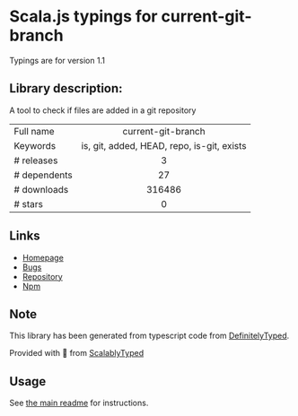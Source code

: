 
# Scala.js typings for current-git-branch

Typings are for version 1.1

## Library description:
A tool to check if files are added in a git repository

|                    |                 |
| ------------------ | :-------------: |
| Full name          | current-git-branch |
| Keywords           | is, git, added, HEAD, repo, is-git, exists |
| # releases         | 3 |
| # dependents       | 27 |
| # downloads        | 316486 |
| # stars            | 0 |

## Links
- [Homepage](https://github.com/JPeer264/node-current-git-branch#readme)
- [Bugs](https://github.com/JPeer264/node-current-git-branch/issues)
- [Repository](https://github.com/JPeer264/node-current-git-branch)
- [Npm](https://www.npmjs.com/package/current-git-branch)
    


## Note
This library has been generated from typescript code from [DefinitelyTyped](https://definitelytyped.org).

Provided with :purple_heart: from [ScalablyTyped](https://github.com/oyvindberg/ScalablyTyped)

## Usage
See [the main readme](../../readme.md) for instructions.


